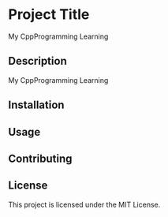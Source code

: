# Project Title
My CppProgramming Learning

## Description
My CppProgramming Learning

## Installation

## Usage

## Contributing

## License
This project is licensed under the MIT License.
